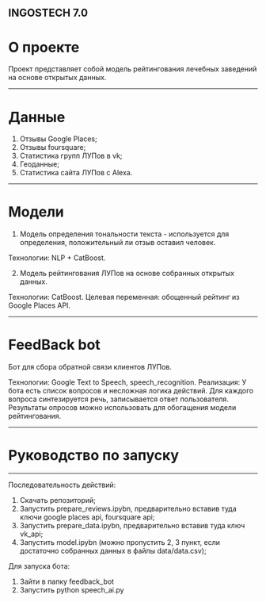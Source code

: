 ## INGOSTECH 7.0

# О проекте

Проект представляет собой модель рейтингования лечебных заведений на основе открытых данных. 

---------------------------------------

# Данные

1. Отзывы Google Places;
2. Отзывы foursquare;
3. Статистика групп ЛУПов в vk;
4. Геоданные;
5. Статистика сайта ЛУПов с Alexa.

---------------------------------------

# Модели

1. Модель определения тональности текста - используется для определения, положительный ли отзыв оставил человек. 

Технологии: NLP + CatBoost.

2. Модель рейтингования ЛУПов на основе собранных открытых данных.

Технологии: CatBoost.
Целевая переменная: обощенный рейтинг из Google Places API.

---------------------------------------

# FeedBack bot

Бот для сбора обратной связи клиентов ЛУПов.

Технологии: Google Text to Speech, speech_recognition.
Реализация: У бота есть список вопросов и несложная логика действий. Для каждого вопроса синтезируется речь, записывается ответ 
пользователя. Результаты опросов можно использовать для обогащения модели рейтингования. 

---------------------------------------

# Руководство по запуску

---------------------------------------

Последовательность действий:

1. Скачать репозиторий;
2. Запустить prepare_reviews.ipybn, предварительно вставив туда ключи google places api, foursquare api;
3. Запустить prepare_data.ipybn, предварительно вставив туда ключ vk_api;
4. Запустить model.ipybn (можно пропустить 2, 3 пункт, если достаточно собранных данных в файлы data/data.csv);

Для запуска бота:
1. Зайти в папку feedback_bot
2. Запустить python speech_ai.py


